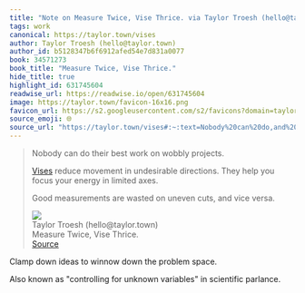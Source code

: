 ```yaml
---
title: "Note on Measure Twice, Vise Thrice. via Taylor Troesh (hello@taylor.town)"
tags: work
canonical: https://taylor.town/vises
author: Taylor Troesh (hello@taylor.town)
author_id: b5128347b6f6912afed54e7d831a0077
book: 34571273
book_title: "Measure Twice, Vise Thrice."
hide_title: true
highlight_id: 631745604
readwise_url: https://readwise.io/open/631745604
image: https://taylor.town/favicon-16x16.png
favicon_url: https://s2.googleusercontent.com/s2/favicons?domain=taylor.town
source_emoji: 🌐
source_url: "https://taylor.town/vises#:~:text=Nobody%20can%20do,and%20vice%20versa."
---
```


> Nobody can do their best work on wobbly projects.
> 
> [Vises](https://en.wikipedia.org/wiki/Vise) reduce movement in undesirable directions. They help you focus your energy in limited axes.
> 
> Good measurements are wasted on uneven cuts, and vice versa.
> <div class="quoteback-footer"><div class="quoteback-avatar"><img class="mini-favicon" src="https://s2.googleusercontent.com/s2/favicons?domain=taylor.town"></div><div class="quoteback-metadata"><div class="metadata-inner"><span style="display:none">FROM:</span><div aria-label="Taylor Troesh (hello@taylor.town)" class="quoteback-author"> Taylor Troesh (hello@taylor.town)</div><div aria-label="Measure Twice, Vise Thrice." class="quoteback-title"> Measure Twice, Vise Thrice.</div></div></div><div class="quoteback-backlink"><a target="_blank" aria-label="go to the full text of this quotation" rel="noopener" href="https://taylor.town/vises#:~:text=Nobody%20can%20do,and%20vice%20versa." class="quoteback-arrow"> Source</a></div></div>

Clamp down ideas to winnow down the  problem space.

Also known as "controlling for unknown variables" in scientific parlance.